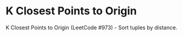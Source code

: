 # K Closest Points to Origin

K Closest Points to Origin (LeetCode #973) - Sort tuples by distance.
